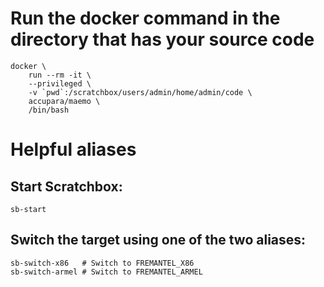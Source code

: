 # Run the docker command in the directory that has your source code
```
docker \
    run --rm -it \
    --privileged \
    -v `pwd`:/scratchbox/users/admin/home/admin/code \
    accupara/maemo \
    /bin/bash
```

# Helpful aliases
## Start Scratchbox:
```
sb-start
```

## Switch the target using one of the two aliases:
```
sb-switch-x86   # Switch to FREMANTEL_X86
sb-switch-armel # Switch to FREMANTEL_ARMEL
```
